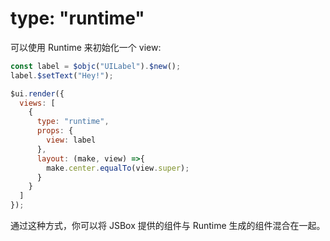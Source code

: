 # type: "runtime"

可以使用 Runtime 来初始化一个 view:

```js
const label = $objc("UILabel").$new();
label.$setText("Hey!");

$ui.render({
  views: [
    {
      type: "runtime",
      props: {
        view: label
      },
      layout: (make, view) =>{
        make.center.equalTo(view.super);
      }
    }
  ]
});
```

通过这种方式，你可以将 JSBox 提供的组件与 Runtime 生成的组件混合在一起。